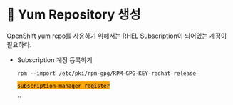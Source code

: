 # 🔖 Yum Repository 생성

OpenShift yum repo를 사용하기 위해서는 RHEL Subscription이 되어있는 계정이 필요하다.

*   Subscription 계정 등록하기

    `rpm --import /etc/pki/rpm-gpg/RPM-GPG-KEY-redhat-release`

    <mark style="background-color:orange;">`subscription-manager register`</mark>

    ``

